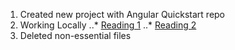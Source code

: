 1.  Created new project with Angular Quickstart repo
2.  Working Locally
..* [Reading 1](http://stackoverflow.com/questions/12663488/node-js-not-linked-error)
..* [Reading 2](http://stackoverflow.com/questions/14527521/brew-doctor-says-warning-usr-local-include-isnt-writable)
3.  Deleted non-essential files